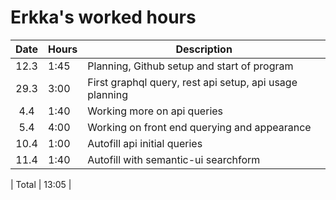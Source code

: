 # Erkka's worked hours

| Date | Hours | Description                                             |
| :--: | ----- | ------------------------------------------------------- |
| 12.3 | 1:45  | Planning, Github setup and start of program             |
| 29.3 | 3:00  | First graphql query, rest api setup, api usage planning |
| 4.4  | 1:40  | Working more on api queries                             |
| 5.4  | 4:00  | Working on front end querying and appearance            |
| 10.4 | 1:00  | Autofill api initial queries                            |
| 11.4 | 1:40  | Autofill with semantic-ui searchform                    |

| Total | 13:05 |
